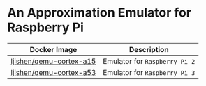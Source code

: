 # An Approximation Emulator for Raspberry Pi

| Docker Image   | Description                                                                  |
|----------------|------------------------------------------------------------------------------|
| [ljishen/qemu-cortex-a15](https://github.com/ljishen/qemu-arm/tree/master/qemu-cortex-a15) | Emulator for `Raspberry Pi 2` |
| [ljishen/qemu-cortex-a53](https://github.com/ljishen/qemu-arm/tree/master/qemu-cortex-a53) | Emulator for `Raspberry Pi 3` |
